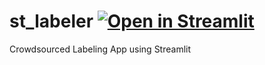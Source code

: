 # st_labeler [![Open in Streamlit](https://static.streamlit.io/badges/streamlit_badge_black_white.svg)](https://share.streamlit.io/sanzgiri/st_labeler/jeopardy.py)
Crowdsourced Labeling App using Streamlit
